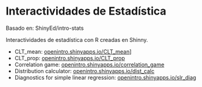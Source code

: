 Interactividades de Estadística 
=======
Basado en: ShinyEd/intro-stats

Interactividades de estadística con R creadas en Shinny. 


- CLT_mean: [openintro.shinyapps.io/CLT_mean](https://openintro.shinyapps.io/CLT_mean/)]
- CLT_prop: [openintro.shinyapps.io/CLT_prop](https://openintro.shinyapps.io/CLT_prop/)
- Correlation game: [openintro.shinyapps.io/correlation_game](https://openintro.shinyapps.io/correlation_game/)
- Distribution calculator: [openintro.shinyapps.io/dist_calc](https://openintro.shinyapps.io/dist_calc/)
- Diagnostics for simple linear regression: [openintro.shinyapps.io/slr_diag](https://openintro.shinyapps.io/slr_diag/)
